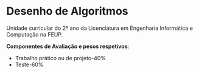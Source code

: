 # Desenho de Algoritmos

Unidade curricular do 2º ano da Licenciatura em Engenharia Informática e Computação na FEUP.

**Componentes de Avaliação e pesos respetivos**: 
- Trabalho prático ou de projeto-40%
- Teste-60%
